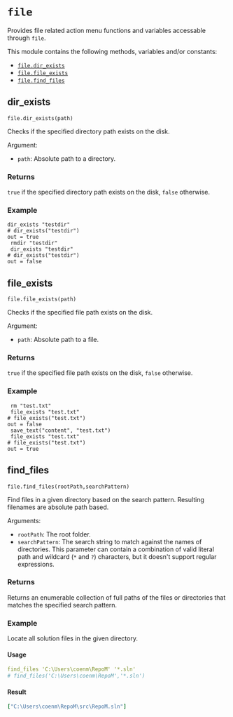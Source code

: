 # `file`

Provides file related action menu functions and variables accessable through `file`.

This module contains the following methods, variables and/or constants:

- [`file.dir_exists`](#file-dir-exists)
- [`file.file_exists`](#file-file-exists)
- [`file.find_files`](#file-find-files)

## dir_exists

`file.dir_exists(path)`

Checks if the specified directory path exists on the disk.

Argument:

- `path`: Absolute path to a directory.

### Returns

`true` if the specified directory path exists on the disk, `false` otherwise.

### Example

```kalk
dir_exists "testdir"
# dir_exists("testdir")
out = true
 rmdir "testdir"
 dir_exists "testdir"
# dir_exists("testdir")
out = false
```


## file_exists

`file.file_exists(path)`

Checks if the specified file path exists on the disk.

Argument:

- `path`: Absolute path to a file.

### Returns

`true` if the specified file path exists on the disk, `false` otherwise.

### Example

```kalk
 rm "test.txt"
 file_exists "test.txt"
# file_exists("test.txt")
out = false
 save_text("content", "test.txt")
 file_exists "test.txt"
# file_exists("test.txt")
out = true
```


## find_files

`file.find_files(rootPath,searchPattern)`

Find files in a given directory based on the search pattern. Resulting filenames are absolute path based.

Arguments:

- `rootPath`: The root folder.
- `searchPattern`: The search string to match against the names of directories. This parameter can contain a combination of valid literal path and wildcard (`*` and `?`) characters, but it doesn't support regular expressions.

### Returns

Returns an enumerable collection of full paths of the files or directories that matches the specified search pattern.

### Example

Locate all solution files in the given directory.

#### Usage

```yaml
find_files 'C:\Users\coenm\RepoM' '*.sln'
# find_files('C:\Users\coenm\RepoM','*.sln')
```

#### Result

```yaml
["C:\Users\coenm\RepoM\src\RepoM.sln"]
```
